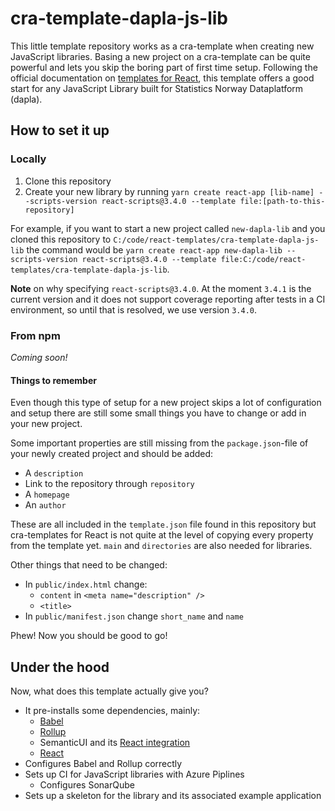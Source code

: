 # cra-template-dapla-js-lib

This little template repository works as a cra-template when creating new JavaScript libraries. Basing a new project on 
a cra-template can be quite powerful and lets you skip the boring part of first time setup. Following the official 
documentation on [templates for React](https://create-react-app.dev/docs/custom-templates/), this template offers a 
good start for any JavaScript Library built for Statistics Norway Dataplatform (dapla).

## How to set it up
### Locally
1. Clone this repository
2. Create your new library by running 
`yarn create react-app [lib-name] --scripts-version react-scripts@3.4.0 --template file:[path-to-this-repository]`

For example, if you want to start a new project called `new-dapla-lib` and you cloned this repository to 
`C:/code/react-templates/cra-template-dapla-js-lib` the command would be
`yarn create react-app new-dapla-lib --scripts-version react-scripts@3.4.0 --template file:C:/code/react-templates/cra-template-dapla-js-lib`.

**Note** on why specifying `react-scripts@3.4.0`. At the moment `3.4.1` is the current version and it does not support
coverage reporting after tests in a CI environment, so until that is resolved, we use version `3.4.0`.

### From npm
_Coming soon!_

#### Things to remember
Even though this type of setup for a new project skips a lot of configuration and setup there are still some small things
you have to change or add in your new project. 

Some important properties are still missing from the `package.json`-file of your newly created project and should be 
added:
* A `description`
* Link to the repository through `repository`
* A `homepage`
* An `author`

These are all included in the `template.json` file found in this repository but cra-templates for React is not quite
at the level of copying every property from the template yet. `main` and `directories` are also needed for libraries.

Other things that need to be changed:
* In `public/index.html` change:
    * `content` in `<meta name="description" />`
    * `<title>`
* In `public/manifest.json` change `short_name` and `name`

Phew! Now you should be good to go!

## Under the hood
Now, what does this template actually give you? 
* It pre-installs some dependencies, mainly:
    * [Babel](https://github.com/babel/babel)
    * [Rollup](https://github.com/rollup/rollup)
    * SemanticUI and its [React integration](https://react.semantic-ui.com/)
    * [React](https://create-react-app.dev/docs/getting-started)
* Configures Babel and Rollup correctly
* Sets up CI for JavaScript libraries with Azure Piplines
    * Configures SonarQube
* Sets up a skeleton for the library and its associated example application
